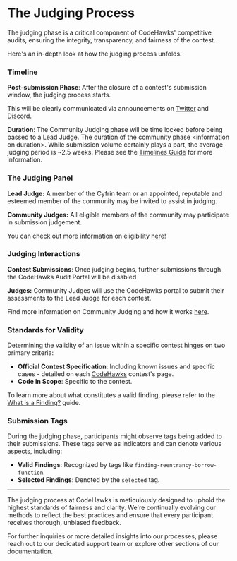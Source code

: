 # The Judging Process

The judging phase is a critical component of CodeHawks' competitive audits, ensuring the integrity, transparency, and fairness of the contest.&#x20;

Here's an in-depth look at how the judging process unfolds.

### Timeline

**Post-submission Phase**: After the closure of a contest's submission window, the judging process starts.&#x20;

This will be clearly communicated via announcements on [Twitter](https://twitter.com/CodeHawks) and [Discord](https://discord.gg/cyfrin).

**Duration**: The Community Judging phase will be time locked before being passed to a Lead Judge. The duration of the community phase \<information on duration>. While submission volume certainly plays a part, the average judging period is \~2.5 weeks. Please see the [Timelines Guide](../protocol-teams-sponsors/audit-pricing-and-timelines.md) for more information.

### The Judging Panel

**Lead Judge:** A member of the Cyfrin team or an appointed, reputable and esteemed member of the community may be invited to assist in judging.

**Community Judges:** All eligible members of the community may participate in submission judgement.

You can check out more information on eligibility [here](eligibility.md)!

### Judging Interactions

**Contest Submissions**: Once judging begins, further submissions through the CodeHawks Audit Portal will be disabled

**Judges:** Community Judges will use the CodeHawks portal to submit their assessments to the Lead Judge for each contest.

Find more information on Community Judging and how it works [here](how-community-judging-works.md).

### Standards for Validity

Determining the validity of an issue within a specific contest hinges on two primary criteria:

* **Official Contest Specification**: Including known issues and specific cases  - detailed on each [CodeHawks](https://www.codehawks.com) contest's page.
* **Code in Scope**: Specific to the contest.

To learn more about what constitutes a valid finding, please refer to the [What is a Finding?](../hawks-auditors/how-to-determine-a-finding-validity.md) guide.

### Submission Tags

During the judging phase, participants might observe tags being added to their submissions. These tags serve as indicators and can denote various aspects, including:

* **Valid Findings**: Recognized by tags like `finding-reentrancy-borrow-function`.
* **Selected Findings**: Denoted by the `selected` tag.

***

The judging process at CodeHawks is meticulously designed to uphold the highest standards of fairness and clarity. We're continually evolving our methods to reflect the best practices and ensure that every participant receives thorough, unbiased feedback.

For further inquiries or more detailed insights into our processes, please reach out to our dedicated support team or explore other sections of our documentation.
